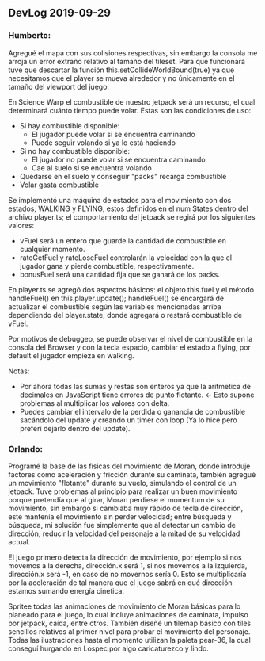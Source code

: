 ## DevLog 2019-09-29

### Humberto:

Agregué el mapa con sus colisiones respectivas, sin embargo la consola me arroja un error extraño relativo al tamaño del tileset. Para que funcionará tuve que descartar la función this.setCollideWorldBound(true) ya que necesitamos que el player se mueva alrededor y no únicamente en el tamaño del viewport del juego.

En Science Warp el combustible de nuestro jetpack será un recurso, el cual determinará cuánto   tiempo puede volar. Estas son las condiciones de uso:

* Si hay combustible disponible:
    * El jugador puede volar si se encuentra caminando
    * Puede seguir volando si ya lo está haciendo
* Si no hay combustible disponible:
    * El jugador no puede volar si se encuentra caminando
    * Cae al suelo si se encuentra volando
* Quedarse en el suelo y conseguir "packs" recarga combustible
* Volar gasta combustible

Se implementó una máquina de estados para el movimiento con dos estados, WALKING y FLYING, estos definidos en el num States dentro del archivo player.ts; el comportamiento del jetpack se regirá por los siguientes valores:

* vFuel será un entero que guarde la cantidad de combustible en cualquier momento.
* rateGetFuel y rateLoseFuel controlarán la velocidad con la que el jugador gana y pierde combustible, respectivamente.
* bonusFuel será una cantidad fija que se ganará de los packs.

En player.ts se agregó dos aspectos básicos: el objeto this.fuel y el método handleFuel() en this.player.update(); handleFuel() se encargará de actualizar el combustible según las variables mencionadas arriba dependiendo del player.state, donde agregará o restará combustible de vFuel.

Por motivos de debuggeo, se puede observar el nivel de combustible en la consola del Browser y con la tecla espacio, cambiar el estado a flying, por default el jugador empieza en walking.

Notas:

* Por ahora todas las sumas y restas son enteros ya que la aritmetica de decimales en JavaScript tiene errores de punto flotante. <- Esto supone problemas al multiplicar los valores con delta.
* Puedes cambiar el intervalo de la perdida o ganancia de combustible sacándolo del update y creando un timer con loop (Ya lo hice pero preferí dejarlo dentro del update).

### Orlando:

Programé la base de las físicas del movimiento de Moran, donde introduje factores como aceleración y fricción durante su caminata, también agregué un movimiento "flotante" durante su vuelo, simulando el control de un jetpack. Tuve problemas al principio para realizar un buen movimiento porque pretendía que al girar, Moran perdiese el momentum de su movimiento, sin embargo si cambiaba muy rápido de tecla de dirección, este mantenía el movimiento sin perder velocidad; entre búsqueda y búsqueda, mi solución fue simplemente que al detectar un cambio de dirección, reducir la velocidad del personaje a la mitad de su velocidad actual.

El juego primero detecta la dirección de movimiento, por ejemplo si nos movemos a la derecha, dirección.x será 1, si nos movemos a la izquierda, dirección.x será -1, en caso de no movernos sería 0. Esto se multiplicaría por la aceleración de tal manera que el juego sabrá en qué dirección estamos sumando energía cinetica.

Spritee todas las animaciones de movimiento de Moran básicas para lo planeado para el juego, lo cual incluye animaciones de caminata, impulso por jetpack, caída, entre otros. También diseñé un tilemap básico con tiles sencillos relativos al primer nivel para probar el movimiento del personaje. Todas las ilustraciones hasta el momento utilizan la paleta pear-36, la cual conseguí hurgando en Lospec por algo caricaturezco y lindo.
